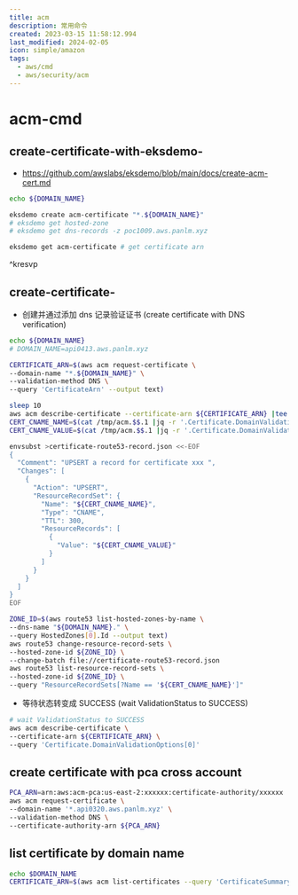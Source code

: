 ```yaml
---
title: acm
description: 常用命令
created: 2023-03-15 11:58:12.994
last_modified: 2024-02-05
icon: simple/amazon
tags:
  - aws/cmd
  - aws/security/acm
---
```


# acm-cmd
## create-certificate-with-eksdemo-
- https://github.com/awslabs/eksdemo/blob/main/docs/create-acm-cert.md
```sh
echo ${DOMAIN_NAME}

eksdemo create acm-certificate "*.${DOMAIN_NAME}" 
# eksdemo get hosted-zone
# eksdemo get dns-records -z poc1009.aws.panlm.xyz

eksdemo get acm-certificate # get certificate arn 

```
^kresvp

## create-certificate-
- 创建并通过添加 dns 记录验证证书 (create certificate with DNS verification)
```sh
echo ${DOMAIN_NAME}
# DOMAIN_NAME=api0413.aws.panlm.xyz

CERTIFICATE_ARN=$(aws acm request-certificate \
--domain-name "*.${DOMAIN_NAME}" \
--validation-method DNS \
--query 'CertificateArn' --output text)

sleep 10
aws acm describe-certificate --certificate-arn ${CERTIFICATE_ARN} |tee /tmp/acm.$$.1
CERT_CNAME_NAME=$(cat /tmp/acm.$$.1 |jq -r '.Certificate.DomainValidationOptions[0].ResourceRecord.Name')
CERT_CNAME_VALUE=$(cat /tmp/acm.$$.1 |jq -r '.Certificate.DomainValidationOptions[0].ResourceRecord.Value')

envsubst >certificate-route53-record.json <<-EOF
{
  "Comment": "UPSERT a record for certificate xxx ",
  "Changes": [
    {
      "Action": "UPSERT",
      "ResourceRecordSet": {
        "Name": "${CERT_CNAME_NAME}",
        "Type": "CNAME",
        "TTL": 300,
        "ResourceRecords": [
          {
            "Value": "${CERT_CNAME_VALUE}"
          }
        ]
      }
    }
  ]
}
EOF

ZONE_ID=$(aws route53 list-hosted-zones-by-name \
--dns-name "${DOMAIN_NAME}." \
--query HostedZones[0].Id --output text) 
aws route53 change-resource-record-sets \
--hosted-zone-id ${ZONE_ID} \
--change-batch file://certificate-route53-record.json 
aws route53 list-resource-record-sets \
--hosted-zone-id ${ZONE_ID} \
--query "ResourceRecordSets[?Name == '${CERT_CNAME_NAME}']"

```

- 等待状态转变成 SUCCESS (wait ValidationStatus to SUCCESS)
```sh
# wait ValidationStatus to SUCCESS
aws acm describe-certificate \
--certificate-arn ${CERTIFICATE_ARN} \
--query 'Certificate.DomainValidationOptions[0]' 

```

## create certificate with pca  cross account
```sh
PCA_ARN=arn:aws:acm-pca:us-east-2:xxxxxx:certificate-authority/xxxxxx
aws acm request-certificate \
--domain-name '*.api0320.aws.panlm.xyz' \
--validation-method DNS \
--certificate-authority-arn ${PCA_ARN}

```


## list certificate by domain name
```sh
echo $DOMAIN_NAME
CERTIFICATE_ARN=$(aws acm list-certificates --query 'CertificateSummaryList[?DomainName==`*.'"${DOMAIN_NAME}"'`].CertificateArn' --output text)

```


